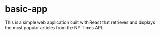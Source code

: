 # basic-app
This is a simple web application built with React that retrieves and displays the most popular articles from the NY Times API.
